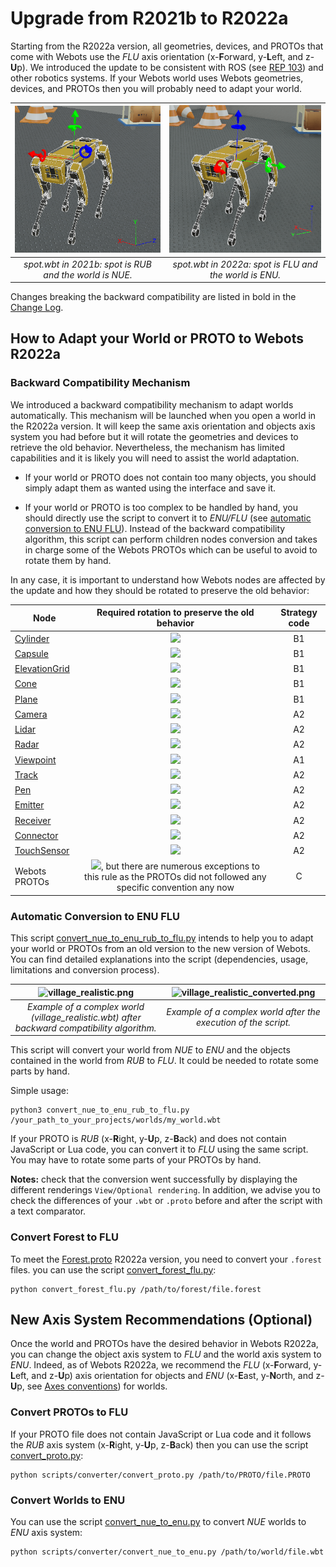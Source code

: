 # Upgrade from R2021b to R2022a

Starting from the R2022a version, all geometries, devices, and PROTOs that come with Webots use the _FLU_ axis orientation (x-**F**orward, y-**L**eft, and z-**U**p).
We introduced the update to be consistent with ROS (see [REP 103](https://www.ros.org/reps/rep-0103.html)) and other robotics systems.
If your Webots world uses Webots geometries, devices, and PROTOs then you will probably need to adapt your world.

| ![spot2021b.png](images/spot_nue.png) | ![spot2022a.png](images/spot_enu.png) |
|:--:|:--:|
| *spot.wbt in 2021b: spot is RUB and the world is NUE.* | *spot.wbt in 2022a: spot is FLU and the world is ENU.* |

Changes breaking the backward compatibility are listed in bold in the [Change Log](../reference/changelog-r2022.md).

## How to Adapt your World or PROTO to Webots R2022a

### Backward Compatibility Mechanism
We introduced a backward compatibility mechanism to adapt worlds automatically.
This mechanism will be launched when you open a world in the R2022a version. It will keep the same axis orientation and objects axis system you had before but it will rotate the geometries and devices to retrieve the old behavior.
Nevertheless, the mechanism has limited capabilities and it is likely you will need to assist the world adaptation.

* If your world or PROTO does not contain too many objects, you should simply adapt them as wanted using the interface and save it.

* If your world or PROTO is too complex to be handled by hand, you should directly use the script to convert it to _ENU/FLU_ (see [automatic conversion to ENU FLU](#automatic-conversion-to-enu-flu)). Instead of the backward compatibility algorithm, this script can perform children nodes conversion and takes in charge some of the Webots PROTOs which can be useful to avoid to rotate them by hand.

In any case, it is important to understand how Webots nodes are affected by the update and how they should be rotated to preserve the old behavior:

| Node | Required rotation to preserve the old behavior | Strategy code |
|---|:---:|:---:|
| [Cylinder](../reference/cylinder.md) | <img src="https://render.githubusercontent.com/render/math?math=\color{gray}\large(-\frac{\pi}{2}, 0, 0)">| B1 |
| [Capsule](../reference/capsule.md) | <img src="https://render.githubusercontent.com/render/math?math=\color{gray}\large(-\frac{\pi}{2}, 0, 0)"> | B1 |
| [ElevationGrid](../reference/elevationgrid.md) | <img src="https://render.githubusercontent.com/render/math?math=\color{gray}\large(-\frac{\pi}{2}, 0, 0)"> | B1 |
| [Cone](../reference/cone.md) | <img src="https://render.githubusercontent.com/render/math?math=\color{gray}\large(-\frac{\pi}{2}, 0, 0)"> | B1 |
| [Plane](../reference/plane.md) | <img src="https://render.githubusercontent.com/render/math?math=\color{gray}\large(-\frac{\pi}{2}, 0, 0)"> | B1 |
| [Camera](../reference/camera.md) | <img src="https://render.githubusercontent.com/render/math?math=\color{gray}\large(-\frac{\pi}{2}, 0, \frac{\pi}{2})"> | A2 |
| [Lidar](../reference/lidar.md) | <img src="https://render.githubusercontent.com/render/math?math=\color{gray}\large(-\frac{\pi}{2}, 0, \frac{\pi}{2})"> | A2 |
| [Radar](../reference/radar.md) | <img src="https://render.githubusercontent.com/render/math?math=\color{gray}\large(-\frac{\pi}{2}, 0, \frac{\pi}{2})"> | A2 |
| [Viewpoint](../reference/viewpoint.md) | <img src="https://render.githubusercontent.com/render/math?math=\color{gray}\large(-\frac{\pi}{2}, 0, \frac{\pi}{2})"> | A1 |
| [Track](../reference/track.md) | <img src="https://render.githubusercontent.com/render/math?math=\color{gray}\large(-\frac{\pi}{2}, 0, \frac{\pi}{2})"> | A2 |
| [Pen](../reference/camera.md) | <img src="https://render.githubusercontent.com/render/math?math=\color{gray}\large(-\frac{\pi}{2}, 0, 0)"> | A2 |
| [Emitter](../reference/emitter.md) | <img src="https://render.githubusercontent.com/render/math?math=\color{gray}\large(-\frac{\pi}{2}, 0, -\frac{\pi}{2})"> | A2 |
| [Receiver](../reference/receiver.md) | <img src="https://render.githubusercontent.com/render/math?math=\color{gray}\large(-\frac{\pi}{2}, 0, -\frac{\pi}{2})"> | A2 |
| [Connector](../reference/connector.md) | <img src="https://render.githubusercontent.com/render/math?math=\color{gray}\large(-\frac{\pi}{2}, 0, -\frac{\pi}{2})"> | A2 |
| [TouchSensor](../reference/touchsensor.md) | <img src="https://render.githubusercontent.com/render/math?math=\color{gray}\large(-\frac{\pi}{2}, 0, -\frac{\pi}{2})"> | A2 |
| Webots PROTOs | <img src="https://render.githubusercontent.com/render/math?math=\color{gray}\large(-\frac{\pi}{2}, 0, \frac{\pi}{2})">, but there are numerous exceptions to this rule as the PROTOs did not followed any specific convention any now | C |

### Automatic Conversion to ENU FLU

This script [convert\_nue\_to\_enu\_rub\_to\_flu.py](https://github.com/cyberbotics/webots/blob/master/scripts/converter/convert_nue_to_enu_rub_to_flu.py) intends to help you to adapt your world or PROTOs from an old version to the new version of Webots.
You can find detailed explanations into the script (dependencies, usage, limitations and conversion process).

| ![village_realistic.png](https://user-images.githubusercontent.com/48200998/145968884-a52c67b0-056c-480b-9a62-d40057b9a01f.png) | ![village_realistic_converted.png](https://user-images.githubusercontent.com/48200998/145969111-507bfca1-0470-4d03-91e4-5e227645ddb9.png) |  
|:--:|:--:|
| *Example of a complex world (village_realistic.wbt) after backward compatibility algorithm.* | *Example of a complex world after the execution of the script.* |

This script will convert your world from _NUE_ to _ENU_ and the objects contained in the world from _RUB_ to _FLU_. It could be needed to rotate some parts by hand.

Simple usage:
```
python3 convert_nue_to_enu_rub_to_flu.py /your_path_to_your_projects/worlds/my_world.wbt
```

If your PROTO is _RUB_ (x-**R**ight, y-**U**p, z-**B**ack) and does not contain JavaScript or Lua code, you can convert it to _FLU_ using the same script. You may have to rotate some parts of your PROTOs by hand.

**Notes:** check that the conversion went successfully by displaying the different renderings `View/Optional rendering`. In addition, we advise you to check the differences of your `.wbt` or `.proto` before and after the script with a text comparator.

### Convert Forest to FLU

To meet the [Forest.proto](https://github.com/cyberbotics/webots/blob/master/projects/objects/trees/protos/Forest.proto) R2022a version, you need to convert your `.forest` files. you can use the script [convert\_forest\_flu.py](https://github.com/cyberbotics/webots/blob/master/scripts/converter/convert_forest_flu.py):
```
python convert_forest_flu.py /path/to/forest/file.forest
```

## New Axis System Recommendations (Optional)

Once the world and PROTOs have the desired behavior in Webots R2022a, you can change the object axis system to _FLU_ and the world axis system to _ENU_. Indeed, as of Webots R2022a, we recommend the _FLU_ (x-**F**orward, y-**L**eft, and z-**U**p) axis orientation for objects and _ENU_ (x-**E**ast, y-**N**orth, and z-**U**p, see [Axes conventions](https://en.wikipedia.org/wiki/Axes_conventions)) for worlds.

### Convert PROTOs to FLU

If your PROTO file does not contain JavaScript or Lua code and it follows the _RUB_ axis system (x-**R**ight, y-**U**p, z-**B**ack) then you can use the script [convert\_proto.py](https://github.com/cyberbotics/webots/blob/master/scripts/converter/convert_proto.py):
```
python scripts/converter/convert_proto.py /path/to/PROTO/file.PROTO
```

### Convert Worlds to ENU

You can use the script [convert\_nue\_to\_enu.py](https://github.com/cyberbotics/webots/blob/master/scripts/converter/convert_nue_to_enu.py) to convert _NUE_ worlds to _ENU_ axis system:
```
python scripts/converter/convert_nue_to_enu.py /path/to/world/file.wbt
```

